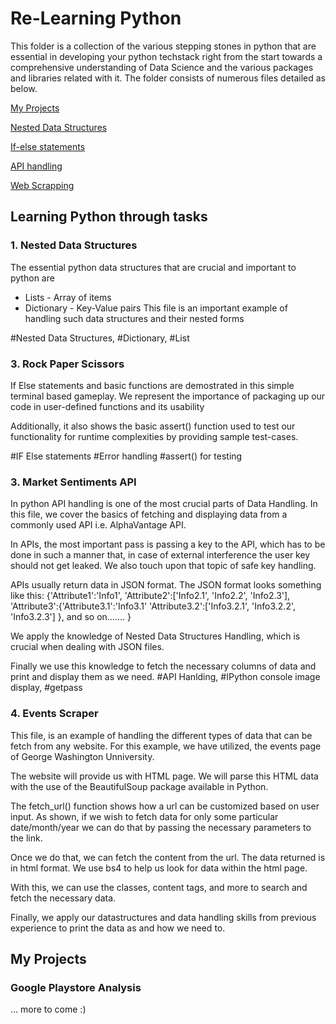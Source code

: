 # Re-Learning Python

This folder is a collection of the various stepping stones in python that are essential in developing your python techstack right from the start towards a comprehensive understanding of Data Science and the various packages and libraries related with it.
The folder consists of numerous files detailed as below.

[My Projects](#my-projects)

[Nested Data Structures](#nested-data-structures)

[If-else statements](#rock-paper-scissors)

[API handling](#maket-sentiments-api)

[Web Scrapping](#events-scraper)


## Learning Python through tasks
### 1. Nested Data Structures
   The essential python data structures that are crucial and important to python are
   - Lists - Array of items
   - Dictionary - Key-Value pairs
   This file is an important example of handling such data structures and their nested forms

   #Nested Data Structures, #Dictionary, #List

### 3. Rock Paper Scissors
   If Else statements and basic functions are demostrated in this simple terminal based gameplay.
   We represent the importance of packaging up our code in user-defined functions and its usability

   Additionally, it also shows the basic assert() function used to test our functionality for runtime complexities by providing sample test-cases.

   #IF Else statements #Error handling #assert() for testing

### 3. Market Sentiments API
   In python API handling is one of the most crucial parts of Data Handling.
   In this file, we cover the basics of fetching and displaying data from a commonly used API i.e. AlphaVantage API.
   
   In APIs, the most important pass is passing a key to the API, which has to be done in such a manner that, in case of external interference the user key should not get leaked.
   We also touch upon that topic of safe key handling.


   APIs usually return data in JSON format. The JSON format looks something like this:
   {'Attribute1':'Info1',
    'Attribute2':['Info2.1', 'Info2.2', 'Info2.3'],
    'Attribute3':{'Attribute3.1':'Info3.1'
                  'Attribute3.2':['Info3.2.1', 'Info3.2.2', 'Info3.2.3']
                  },
                  and so on.......
    }

   We apply the knowledge of Nested Data Structures Handling, which is crucial when dealing with JSON files.

   Finally we use this knowledge to fetch the necessary columns of data and print and display them as we need.
   #API Hanlding, #IPython console image display, #getpass

### 4. Events Scraper
   This file, is an example of handling the different types of data that can be fetch from any website. 
   For this example, we have utilized, the events page of George Washington Unniversity.

   The website will provide us with HTML page. We will parse this HTML data with the use of the BeautifulSoup package available in Python. 

   The fetch_url() function shows how a url can be customized based on user input. As shown, if we wish to fetch data for only some particular date/month/year we can do that by passing the necessary parameters to the link.


   Once we do that, we can fetch the content from the url. 
   The data returned is in html format. We use bs4 to help us look for data within the html page. 

   With this, we can use the classes, content tags, and more to search and fetch the necessary data.

   Finally, we apply our datastructures and data handling skills from previous experience to print the data as and how we need to.

   

## My Projects
### Google Playstore Analysis
... more to come :)
      
